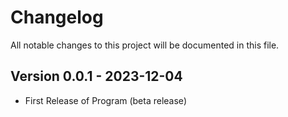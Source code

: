 # Changelog

All notable changes to this project will be documented in this file.

## Version 0.0.1 - 2023-12-04
- First Release of Program (beta release)